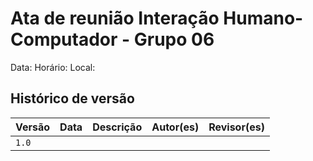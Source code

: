 # Ata de reunião Interação Humano-Computador - Grupo 06

Data:
Horário:
Local:

## Histórico de versão

| Versão| Data | Descrição  | Autor(es)  | Revisor(es) |
| ------- | ------ | ------- | -------- | -------- |
| `1.0` | | | | |